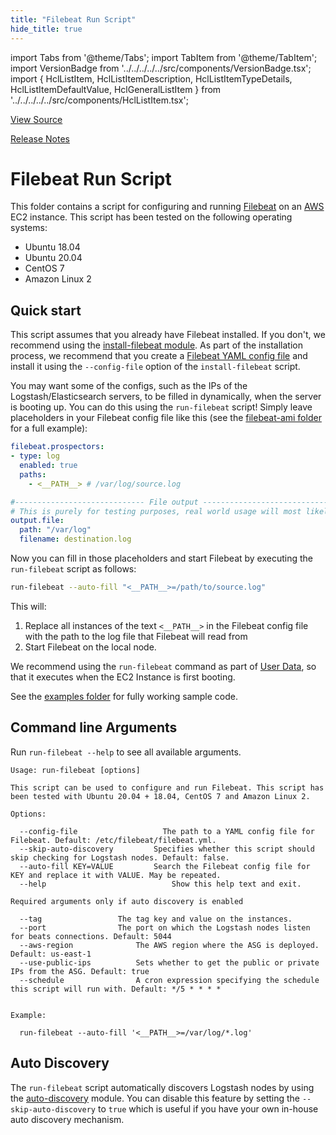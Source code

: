 ```yaml
---
title: "Filebeat Run Script"
hide_title: true
---
```


import Tabs from '@theme/Tabs';
import TabItem from '@theme/TabItem';
import VersionBadge from '../../../../../src/components/VersionBadge.tsx';
import { HclListItem, HclListItemDescription, HclListItemTypeDetails, HclListItemDefaultValue, HclGeneralListItem } from '../../../../../src/components/HclListItem.tsx';

<a href="https://github.com/gruntwork-io/terraform-aws-elk/tree/master/modules%2Frun-filebeat" className="link-button" title="View the source code for this module in GitHub.">View Source</a>

<a href="https://github.com/gruntwork-io/terraform-aws-elk/releases?q=" className="link-button" title="Release notes for only the service catalog versions which impacted this service.">Release Notes</a>

# Filebeat Run Script

This folder contains a script for configuring and running [Filebeat](https://www.elastic.co/products/beats/filebeat) on an [AWS](https://aws.amazon.com/) EC2 instance. This script has been tested on the following operating systems:

*   Ubuntu 18.04
*   Ubuntu 20.04
*   CentOS 7
*   Amazon Linux 2

## Quick start

This script assumes that you already have Filebeat installed. If you don't, we recommend using the [install-filebeat module](https://github.com/gruntwork-io/terraform-aws-elk/tree/master/modules/install-filebeat). As part of the installation process, we recommend that you create a [Filebeat YAML config file](https://www.elastic.co/guide/en/beats/filebeat/current/configuring-howto-filebeat.html) and install it using the `--config-file` option of the `install-filebeat` script.

You may want some of the configs, such as the IPs of the Logstash/Elasticsearch servers, to be filled in dynamically, when the server is booting up. You can do this using the `run-filebeat` script! Simply leave placeholders in your Filebeat config file like this (see the [filebeat-ami folder](https://github.com/gruntwork-io/terraform-aws-elk/tree/master/examples/elk-amis/filebeat/config) for a full example):

```yaml
filebeat.prospectors:
- type: log
  enabled: true
  paths:
    - <__PATH__> # /var/log/source.log

#----------------------------- File output --------------------------------
# This is purely for testing purposes, real world usage will most likely send logs to Logstash or Elasticsearch
output.file:
  path: "/var/log"
  filename: destination.log

```

Now you can fill in those placeholders and start Filebeat by executing the `run-filebeat` script as follows:

```bash
run-filebeat --auto-fill "<__PATH__>=/path/to/source.log"
```

This will:

1.  Replace all instances of the text `<__PATH__>` in the Filebeat config file with the path to the log file that Filebeat will read from
2.  Start Filebeat on the local node.

We recommend using the `run-filebeat` command as part of [User Data](http://docs.aws.amazon.com/AWSEC2/latest/UserGuide/user-data.html#user-data-shell-scripts), so that it executes when the EC2 Instance is first booting.

See the [examples folder](https://github.com/gruntwork-io/terraform-aws-elk/tree/master/examples/elk-single-cluster) for fully working sample code.

## Command line Arguments

Run `run-filebeat --help` to see all available arguments.

```
Usage: run-filebeat [options]

This script can be used to configure and run Filebeat. This script has been tested with Ubuntu 20.04 + 18.04, CentOS 7 and Amazon Linux 2.

Options:

  --config-file				      The path to a YAML config file for Filebeat. Default: /etc/filebeat/filebeat.yml.
  --skip-auto-discovery			Specifies whether this script should skip checking for Logstash nodes. Default: false.
  --auto-fill KEY=VALUE			Search the Filebeat config file for KEY and replace it with VALUE. May be repeated.
  --help				            Show this help text and exit.

Required arguments only if auto discovery is enabled

  --tag					The tag key and value on the instances.
  --port				The port on which the Logstash nodes listen for beats connections. Default: 5044
  --aws-region				The AWS region where the ASG is deployed. Default: us-east-1
  --use-public-ips			Sets whether to get the public or private IPs from the ASG. Default: true
  --schedule				A cron expression specifying the schedule this script will run with. Default: */5 * * * *


Example:

  run-filebeat --auto-fill '<__PATH__>=/var/log/*.log'
```

## Auto Discovery

The `run-filebeat` script automatically discovers Logstash nodes by using the [auto-discovery](https://github.com/gruntwork-io/terraform-aws-elk/tree/master/modules/auto-discovery) module. You can disable this feature by setting the `--skip-auto-discovery` to `true` which is useful if you have your own in-house auto discovery mechanism.


<!-- ##DOCS-SOURCER-START
{
  "originalSources": [
    "https://github.com/gruntwork-io/terraform-aws-elk/tree/readme.md",
    "https://github.com/gruntwork-io/terraform-aws-elk/tree/variables.tf",
    "https://github.com/gruntwork-io/terraform-aws-elk/tree/outputs.tf"
  ],
  "sourcePlugin": "module-catalog-api",
  "hash": "cf7c373aacd5626015bbd1406fc8e750"
}
##DOCS-SOURCER-END -->
